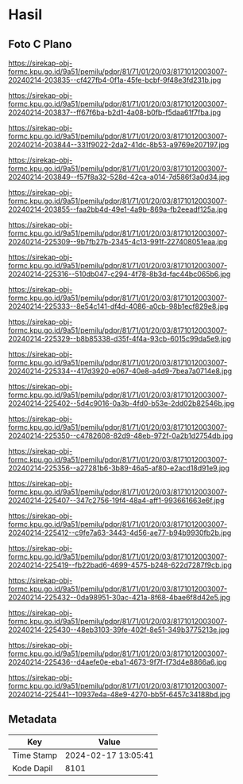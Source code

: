 # Hasil

## Foto C Plano

https://sirekap-obj-formc.kpu.go.id/9a51/pemilu/pdpr/81/71/01/20/03/8171012003007-20240214-203835--cf427fb4-0f1a-45fe-bcbf-9f48e3fd231b.jpg

https://sirekap-obj-formc.kpu.go.id/9a51/pemilu/pdpr/81/71/01/20/03/8171012003007-20240214-203837--ff67f6ba-b2d1-4a08-b0fb-f5daa61f7fba.jpg

https://sirekap-obj-formc.kpu.go.id/9a51/pemilu/pdpr/81/71/01/20/03/8171012003007-20240214-203844--331f9022-2da2-41dc-8b53-a9769e207197.jpg

https://sirekap-obj-formc.kpu.go.id/9a51/pemilu/pdpr/81/71/01/20/03/8171012003007-20240214-203849--f57f8a32-528d-42ca-a014-7d586f3a0d34.jpg

https://sirekap-obj-formc.kpu.go.id/9a51/pemilu/pdpr/81/71/01/20/03/8171012003007-20240214-203855--faa2bb4d-49e1-4a9b-869a-fb2eeadf125a.jpg

https://sirekap-obj-formc.kpu.go.id/9a51/pemilu/pdpr/81/71/01/20/03/8171012003007-20240214-225309--9b7fb27b-2345-4c13-991f-227408051eaa.jpg

https://sirekap-obj-formc.kpu.go.id/9a51/pemilu/pdpr/81/71/01/20/03/8171012003007-20240214-225316--510db047-c294-4f78-8b3d-fac44bc065b6.jpg

https://sirekap-obj-formc.kpu.go.id/9a51/pemilu/pdpr/81/71/01/20/03/8171012003007-20240214-225333--8e54c141-df4d-4086-a0cb-98b1ecf829e8.jpg

https://sirekap-obj-formc.kpu.go.id/9a51/pemilu/pdpr/81/71/01/20/03/8171012003007-20240214-225329--b8b85338-d35f-4f4a-93cb-6015c99da5e9.jpg

https://sirekap-obj-formc.kpu.go.id/9a51/pemilu/pdpr/81/71/01/20/03/8171012003007-20240214-225334--417d3920-e067-40e8-a4d9-7bea7a0714e8.jpg

https://sirekap-obj-formc.kpu.go.id/9a51/pemilu/pdpr/81/71/01/20/03/8171012003007-20240214-225402--5d4c9016-0a3b-4fd0-b53e-2dd02b82546b.jpg

https://sirekap-obj-formc.kpu.go.id/9a51/pemilu/pdpr/81/71/01/20/03/8171012003007-20240214-225350--c4782608-82d9-48eb-972f-0a2b1d2754db.jpg

https://sirekap-obj-formc.kpu.go.id/9a51/pemilu/pdpr/81/71/01/20/03/8171012003007-20240214-225356--a27281b6-3b89-46a5-af80-e2acd18d91e9.jpg

https://sirekap-obj-formc.kpu.go.id/9a51/pemilu/pdpr/81/71/01/20/03/8171012003007-20240214-225407--347c2756-19f4-48a4-aff1-993661663e6f.jpg

https://sirekap-obj-formc.kpu.go.id/9a51/pemilu/pdpr/81/71/01/20/03/8171012003007-20240214-225412--c9fe7a63-3443-4d56-ae77-b94b9930fb2b.jpg

https://sirekap-obj-formc.kpu.go.id/9a51/pemilu/pdpr/81/71/01/20/03/8171012003007-20240214-225419--fb22bad6-4699-4575-b248-622d7287f9cb.jpg

https://sirekap-obj-formc.kpu.go.id/9a51/pemilu/pdpr/81/71/01/20/03/8171012003007-20240214-225432--0da98951-30ac-421a-8f68-4bae6f8d42e5.jpg

https://sirekap-obj-formc.kpu.go.id/9a51/pemilu/pdpr/81/71/01/20/03/8171012003007-20240214-225430--48eb3103-39fe-402f-8e51-349b3775213e.jpg

https://sirekap-obj-formc.kpu.go.id/9a51/pemilu/pdpr/81/71/01/20/03/8171012003007-20240214-225436--d4aefe0e-eba1-4673-9f7f-f73d4e8866a6.jpg

https://sirekap-obj-formc.kpu.go.id/9a51/pemilu/pdpr/81/71/01/20/03/8171012003007-20240214-225441--10937e4a-48e9-4270-bb5f-6457c34188bd.jpg


## Metadata

| Key        | Value               |
| ---------- | ------------------- |
| Time Stamp | 2024-02-17 13:05:41 |
| Kode Dapil | 8101                |



